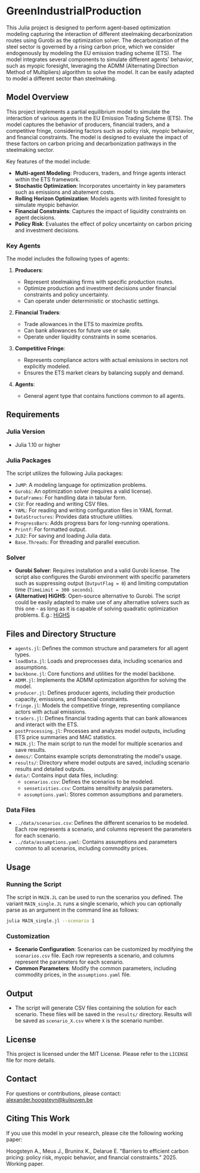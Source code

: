 # GreenIndustrialProduction
This Julia project is designed to perform agent-based optimization modeling capturing the interaction of different steelmaking decarbonization routes using Gurobi as the optimization solver. The decarbonization of the steel sector is governed by a rising carbon price, which we consider endogenously by modeling the EU emission trading scheme (ETS). The model integrates several components to simulate different agents' behavior, such as myopic foresight, leveraging the ADMM (Alternating Direction Method of Multipliers) algorithm to solve the model. It can be easily adapted to model a different sector than steelmaking.

## Model Overview
This project implements a partial equilibrium model to simulate the interaction of various agents in the EU Emission Trading Scheme (ETS). The model captures the behavior of producers, financial traders, and a competitive fringe, considering factors such as policy risk, myopic behavior, and financial constraints. The model is designed to evaluate the impact of these factors on carbon pricing and decarbonization pathways in the steelmaking sector.

Key features of the model include:
- **Multi-agent Modeling**: Producers, traders, and fringe agents interact within the ETS framework.
- **Stochastic Optimization**: Incorporates uncertainty in key parameters such as emissions and abatement costs.
- **Rolling Horizon Optimization**: Models agents with limited foresight to simulate myopic behavior.
- **Financial Constraints**: Captures the impact of liquidity constraints on agent decisions.
- **Policy Risk**: Evaluates the effect of policy uncertainty on carbon pricing and investment decisions.

### Key Agents

The model includes the following types of agents:

1. **Producers**:
   - Represent steelmaking firms with specific production routes.
   - Optimize production and investment decisions under financial constraints and policy uncertainty.
   - Can operate under deterministic or stochastic settings.

2. **Financial Traders**:
   - Trade allowances in the ETS to maximize profits.
   - Can bank allowances for future use or sale.
   - Operate under liquidity constraints in some scenarios.

3. **Competitive Fringe**:
   - Represents compliance actors with actual emissions in sectors not explicitly modeled.
   - Ensures the ETS market clears by balancing supply and demand.

4. **Agents**:
   - General agent type that contains functions common to all agents.

## Requirements
### Julia Version
- Julia 1.10 or higher

### Julia Packages
The script utilizes the following Julia packages:
- `JuMP`: A modeling language for optimization problems.
- `Gurobi`: An optimization solver (requires a valid license).
- `DataFrames`: For handling data in tabular form.
- `CSV`: For reading and writing CSV files.
- `YAML`: For reading and writing configuration files in YAML format.
- `DataStructures`: Provides data structure utilities.
- `ProgressBars`: Adds progress bars for long-running operations.
- `Printf`: For formatted output.
- `JLD2`: For saving and loading Julia data.
- `Base.Threads`: For threading and parallel execution.

### Solver
- **Gurobi Solver**: Requires installation and a valid Gurobi license. The script also configures the Gurobi environment with specific parameters such as suppressing output (`OutputFlag = 0`) and limiting computation time (`TimeLimit = 300 seconds`).
- **(Alternative) HiGHS**: Open-source alternative to Gurobi. The script could be easily adapted to make use of any alternative solvers such as this one - as long as it is capable of solving quadratic optimization problems. E.g.: [HiGHS](https://highs.dev/)

## Files and Directory Structure

- `agents.jl`: Defines the common structure and parameters for all agent types.
- `loadData.jl`: Loads and preprocesses data, including scenarios and assumptions.
- `backbone.jl`: Core functions and utilities for the model backbone.
- `ADMM.jl`: Implements the ADMM optimization algorithm for solving the model.
- `producer.jl`: Defines producer agents, including their production capacity, emissions, and financial constraints.
- `fringe.jl`: Models the competitive fringe, representing compliance actors with actual emissions.
- `traders.jl`: Defines financial trading agents that can bank allowances and interact with the ETS.
- `postProcessing.jl`: Processes and analyzes model outputs, including ETS price summaries and MAC statistics.
- `MAIN.jl`: The main script to run the model for multiple scenarios and save results.
- `demos/`: Contains example scripts demonstrating the model's usage.
- `results/`: Directory where model outputs are saved, including scenario results and detailed outputs.
- `data/`: Contains input data files, including:
  - `scenarios.csv`: Defines the scenarios to be modeled.
  - `sensetivities.csv`: Contains sensitivity analysis parameters.
  - `assumptions.yaml`: Stores common assumptions and parameters.

### Data Files
- `../data/scenarios.csv`: Defines the different scenarios to be modeled. Each row represents a scenario, and columns represent the parameters for each scenario.
- `../data/assumptions.yaml`: Contains assumptions and parameters common to all scenarios, including commodity prices.

## Usage

### Running the Script
The script in `MAIN.JL` can be used to run the scenarios you defined. The variant `MAIN_single.JL` runs a single scenario, which you can optionally parse as an argument in the command line as follows:
```bash
julia MAIN_single.jl --scenario 1
```

### Customization

- **Scenario Configuration**: Scenarios can be customized by modifying the `scenarios.csv` file. Each row represents a scenario, and columns represent the parameters for each scenario.
- **Common Parameters**: Modify the common parameters, including commodity prices, in the `assumptions.yaml` file.

## Output

- The script will generate CSV files containing the solution for each scenario. These files will be saved in the `results/` directory. Results will be saved as `scenario_X.csv` where `X` is the scenario number.

## License

This project is licensed under the MIT License. Please refer to the `LICENSE` file for more details.

## Contact

For questions or contributions, please contact: alexander.hoogsteyn@kuleuven.be

## Citing This Work

If you use this model in your research, please cite the following working paper:

Hoogsteyn A., Meus J., Bruninx K., Delarue E. "Barriers to efficient carbon pricing: policy risk, myopic behavior, and financial constraints." 2025. Working paper.

